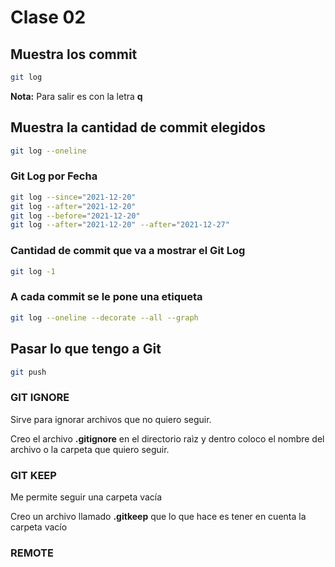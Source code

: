 # Clase 02

## Muestra los commit
```sh
git log
```

**Nota:** Para salir es con la letra **q**

## Muestra la cantidad de commit elegidos
```sh
git log --oneline
```

### Git Log por Fecha
```sh
git log --since="2021-12-20"
git log --after="2021-12-20"
git log --before="2021-12-20"
git log --after="2021-12-20" --after="2021-12-27"
```

### Cantidad de commit que va a mostrar el Git Log
```sh
git log -1
```

### A cada commit se le pone una etiqueta
```sh
git log --oneline --decorate --all --graph
```

## Pasar lo que tengo a Git
```sh
git push
```

### GIT IGNORE
Sirve para ignorar archivos que no quiero seguir.

Creo el archivo **.gitignore** en el directorio raìz y dentro coloco el nombre del archivo o la carpeta que quiero seguir.

### GIT KEEP
Me permite seguir una carpeta vacía

Creo un archivo llamado **.gitkeep** que lo que hace es tener en cuenta la carpeta vacío

### REMOTE